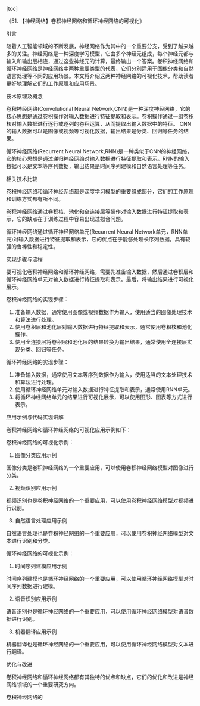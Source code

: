
[toc]                    
                
                
《51. 【神经网络】卷积神经网络和循环神经网络的可视化》

引言

随着人工智能领域的不断发展，神经网络作为其中的一个重要分支，受到了越来越多的关注。神经网络是一种深度学习模型，它由多个神经元组成，每个神经元都与输入和输出层相连，通过这些神经元的计算，最终输出一个答案。卷积神经网络和循环神经网络是神经网络中两种重要类型的代表，它们分别适用于图像分类和自然语言处理等不同的应用场景。本文将介绍这两种神经网络的可视化技术，帮助读者更好地理解它们的工作原理和应用场景。

技术原理及概念

卷积神经网络(Convolutional Neural Network,CNN)是一种深度神经网络，它的核心思想是通过卷积操作对输入数据进行特征提取和表示。卷积操作通过一组卷积核对输入数据进行逐行或逐列的卷积运算，从而提取出输入数据中的特征。 CNN的输入数据可以是图像或视频等可视化数据，输出结果是分类、回归等任务的结果。

循环神经网络(Recurrent Neural Network,RNN)是一种类似于CNN的神经网络，它的核心思想是通过递归神经网络对输入数据进行特征提取和表示。RNN的输入数据可以是文本等序列数据，输出结果是时间序列建模和自然语言处理等任务。

相关技术比较

卷积神经网络和循环神经网络都是深度学习模型的重要组成部分，它们的工作原理和训练方式都有所不同。

卷积神经网络通过卷积核、池化和全连接层等操作对输入数据进行特征提取和表示，它的缺点在于训练过程中容易出现过拟合问题。

循环神经网络通过循环神经网络单元(Recurrent Neural Network单元，RNN单元)对输入数据进行特征提取和表示，它的优点在于能够处理长序列数据，具有较强的鲁棒性和稳定性。

实现步骤与流程

要可视化卷积神经网络和循环神经网络，需要先准备输入数据，然后通过卷积层和循环神经网络单元对输入数据进行特征提取和表示。最后，将输出结果进行可视化展示。

卷积神经网络的实现步骤：

1. 准备输入数据，通常使用图像或视频数据作为输入，使用适当的图像处理技术和算法进行处理。
2. 使用卷积层和池化层对输入数据进行特征提取和表示，通常使用卷积核和池化操作。
3. 使用全连接层将卷积层和池化层的结果转换为输出结果，通常使用全连接层实现分类、回归等任务。

循环神经网络的实现步骤：

1. 准备输入数据，通常使用文本等序列数据作为输入，使用适当的文本处理技术和算法进行处理。
2. 使用循环神经网络单元对输入数据进行特征提取和表示，通常使用RNN单元。
3. 将循环神经网络单元的结果进行可视化展示，可以使用图形、图表等方式进行表示。

应用示例与代码实现讲解

卷积神经网络和循环神经网络的可视化应用示例如下：

卷积神经网络的可视化示例：

1. 图像分类应用示例

图像分类是卷积神经网络的一个重要应用，可以使用卷积神经网络模型对图像进行分类。

2. 视频识别应用示例

视频识别也是卷积神经网络的一个重要应用，可以使用卷积神经网络模型对视频进行识别。

3. 自然语言处理应用示例

自然语言处理也是卷积神经网络的一个重要应用，可以使用卷积神经网络模型对文本进行识别和分类。

循环神经网络的可视化示例：

1. 时间序列建模应用示例

时间序列建模也是循环神经网络的一个重要应用，可以使用循环神经网络模型对时间序列数据进行建模。

2. 语音识别应用示例

语音识别也是循环神经网络的一个重要应用，可以使用循环神经网络模型对语音数据进行识别。

3. 机器翻译应用示例

机器翻译也是循环神经网络的一个重要应用，可以使用循环神经网络模型对文本进行翻译。

优化与改进

卷积神经网络和循环神经网络都有其独特的优点和缺点，它们的优化和改进是神经网络领域的一个重要研究方向。

卷积神经网络的

